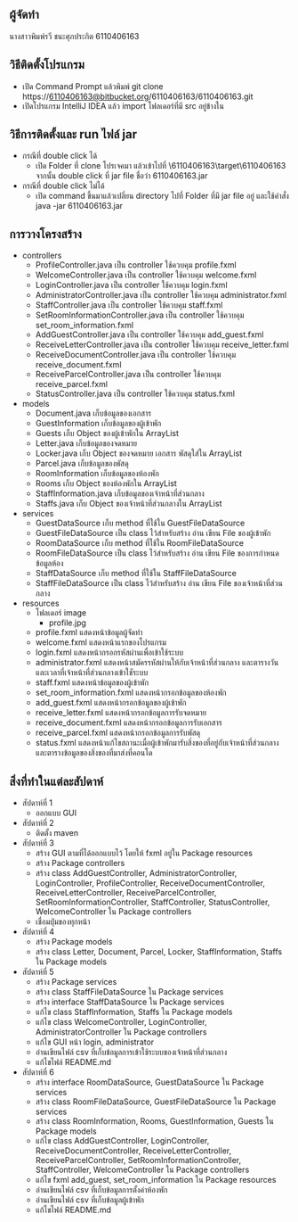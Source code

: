 ## ผู้จัดทำ
นางสาวพิมพ์รวี ชนะศุภประกิต
6110406163

## วิธีติดตั้งโปรแกรม
* เปิด Command Prompt แล้วพิมพ์ git clone https://6110406163@bitbucket.org/6110406163/6110406163.git
* เปิดโปรแกรม IntelliJ IDEA แล้ว import โฟลเดอร์ที่มี src อยู่ข้างใน

## วิธีการติดตั้งและ run ไฟล์ jar
* กรณีที่ double click ได้ 
    - เปิด Folder ที่ clone โปรเจคมา แล้วเข้าไปที่ \6110406163\target\6110406163 จากนั้น double click ที่ jar file ชื่อว่า 6110406163.jar 
* กรณีที่ double click ไม่ได้
    - เปิด command ขึ้นมาแล้วเปลี่ยน directory ไปที่ Folder ที่มี jar file อยู่ และใช้คำสั่ง java -jar 6110406163.jar

## การวางโครงสร้าง
* controllers
    - ProfileController.java เป็น controller ใช้ควบคุม profile.fxml
    - WelcomeController.java เป็น controller ใช้ควบคุม welcome.fxml
    - LoginController.java เป็น controller ใช้ควบคุม login.fxml
    - AdministratorController.java เป็น controller ใช้ควบคุม administrator.fxml
    - StaffController.java เป็น controller ใช้ควบคุม staff.fxml
    - SetRoomInformationController.java เป็น controller ใช้ควบคุม set_room_information.fxml
    - AddGuestController.java เป็น controller ใช้ควบคุม add_guest.fxml
    - ReceiveLetterController.java เป็น controller ใช้ควบคุม receive_letter.fxml
    - ReceiveDocumentController.java เป็น controller ใช้ควบคุม receive_document.fxml
    - ReceiveParcelController.java เป็น controller ใช้ควบคุม receive_parcel.fxml
    - StatusController.java เป็น controller ใช้ควบคุม status.fxml
* models
    - Document.java เก็บข้อมูลของเอกสาร
    - GuestInformation เก็บข้อมูลของผู้เข้าพัก
    - Guests เก็บ Object ของผู้เข้าพักใน ArrayList
    - Letter.java เก็บข้อมูลของจดหมาย
    - Locker.java เก็บ Object ของจดหมาย เอกสาร พัสดุใส่ใน ArrayList
    - Parcel.java เก็บข้อมูลของพัสดุ
    - RoomInformation เก็บข้อมูลของห้องพัก
    - Rooms เก็บ Object ของห้องพักใน ArrayList
    - StaffInformation.java เก็บข้อมูลของเจ้าหน้าที่ส่วนกลาง
    - Staffs.java เก็บ Object ของเจ้าหน้าที่ส่วนกลางใน ArrayList
* services
    - GuestDataSource เก็บ method ที่ใช้ใน GuestFileDataSource
    - GuestFileDataSource เป็น class ไว้สำหรับสร้าง อ่าน เขียน File ของผู้เข้าพัก
    - RoomDataSource เก็บ method ที่ใช้ใน RoomFileDataSource
    - RoomFileDataSource เป็น class ไว้สำหรับสร้าง อ่าน เขียน File ของการกำหนดข้อมูลห้อง
    - StaffDataSource เก็บ method ที่ใช้ใน StaffFileDataSource
    - StaffFileDataSource เป็น class ไว้สำหรับสร้าง อ่าน เขียน File ของเจ้าหน้าที่ส่วนกลาง
* resources
    - โฟลเดอร์ image
        - profile.jpg
    - profile.fxml แสดงหน้าข้อมูลผู้จัดทำ
    - welcome.fxml แสดงหน้าแรกของโปรแกรม
    - login.fxml แสดงหน้ากรอกรหัสผ่านเพื่อเข้าใช้ระบบ
    - administrator.fxml แสดงหน้าสมัครรหัสผ่านให้กับเจ้าหน้าที่ส่วนกลาง และตารางวันและเวลาที่เจ้าหน้าที่ส่วนกลางเข้าใชัระบบ
    - staff.fxml แสดงหน้าข้อมูลของผู้เข้าพัก
    - set_room_information.fxml แสดงหน้ากรอกข้อมูลของห้องพัก
    - add_guest.fxml แสดงหน้ากรอกข้อมูลของผู้เข้าพัก
    - receive_letter.fxml แสดงหน้ากรอกข้อมูลการรับจดหมาย
    - receive_document.fxml แสดงหน้ากรอกข้อมูลการรับเอกสาร
    - receive_parcel.fxml แสดงหน้ากรอกข้อมูลการรับพัสดุ
    - status.fxml แสดงหน้าแก้ไขสถานะเมื่อผู้เข้าพักมารับสิ่งของที่อยู่กับเจ้าหน้าที่ส่วนกลาง และตารางข้อมูลของสิ่งของที่มาส่งที่คอนโด
    
## สิ่งที่ทำในแต่ละสัปดาห์
* สัปดาห์ที่ 1
    - ออกแบบ GUI
* สัปดาห์ที่ 2
    - ติดตั้ง maven
* สัปดาห์ที่ 3
    - สร้าง GUI ตามที่ได้ออกแบบไว้ โดยให้ fxml อยู่ใน Package resources
    - สร้าง Package controllers
    - สร้าง class AddGuestController, AdministratorController, LoginController, ProfileController, ReceiveDocumentController,
    ReceiveLetterController, ReceiveParcelController, SetRoomInformationController, StaffController, StatusController, WelcomeController
    ใน Package controllers
    - เชื่อมปุ่มของทุกหน้า
* สัปดาห์ที่ 4
    - สร้าง Package models
    - สร้าง class Letter, Document, Parcel, Locker, StaffInformation, Staffs ใน Package models
* สัปดาห์ที่ 5
    - สร้าง Package services
    - สร้าง class StaffFileDataSource ใน Package services
    - สร้าง interface StaffDataSource ใน Package services
    - แก้ไข class StaffInformation, Staffs ใน Package models
    - แก้ไข class WelcomeController, LoginController, AdministratorController ใน Package controllers
    - แก้ไข GUI หน้า login, administrator
    - อ่านเขียนไฟล์ csv ที่เก็บข้อมูลการเข้าใช้ระบบของเจ้าหน้าที่ส่วนกลาง
    - แก้ไขไฟล์ README.md
* สัปดาห์ที่ 6
    - สร้าง interface RoomDataSource, GuestDataSource ใน Package services
    - สร้าง class RoomFileDataSource, GuestFileDataSource ใน Package services
    - สร้าง class RoomInformation, Rooms, GuestInformation, Guests ใน Package models
    - แก้ไข class AddGuestController, LoginController, ReceiveDocumentController, ReceiveLetterController, ReceiveParcelController,
    SetRoomInformationController, StaffController, WelcomeController ใน Package controllers
    - แก้ไข fxml add_guest, set_room_information ใน Package resources
    - อ่านเขียนไฟล์ csv ที่เก็บข้อมูลการตั้งค่าห้องพัก
    - อ่านเขียนไฟล์ csv ที่เก็บข้อมูลผู้เข้าพัก
    - แก้ไขไฟล์ README.md